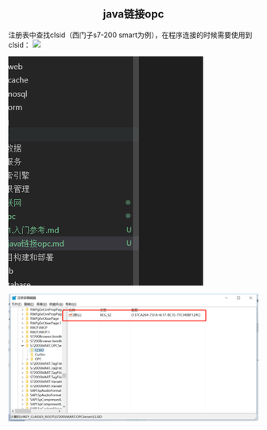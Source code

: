 ## <center>java链接opc</center>

注册表中查找clsid（西门子s7-200 smart为例），在程序连接的时候需要使用到clsid：
![](2019-06-09-11-04-23.png)




![](images/2019-06-09-11-12-36.png)

![](images/111.png)